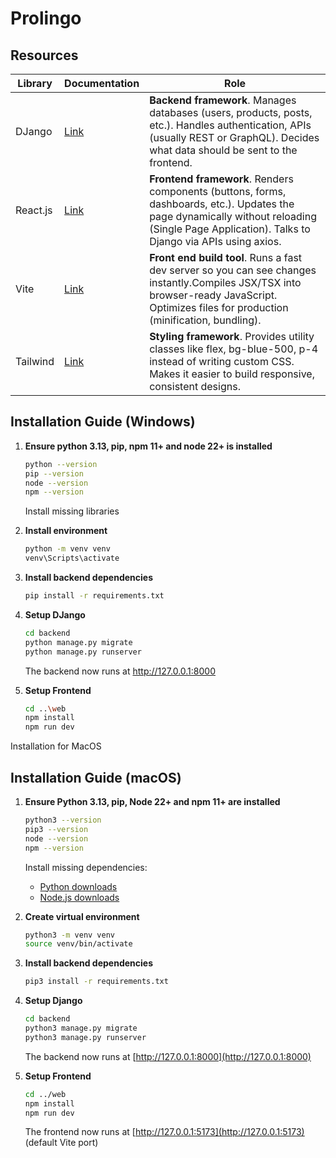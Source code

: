 # Prolingo


## Resources
| Library | Documentation | Role
| - | - | - |
DJango | [Link](https://docs.djangoproject.com/en/5.2/topics/db/models/) | **Backend framework**. Manages databases (users, products, posts, etc.). Handles authentication, APIs (usually REST or GraphQL). Decides what data should be sent to the frontend.
React.js | [Link](https://react.dev/reference/react-dom/components/common) | **Frontend framework**. Renders components (buttons, forms, dashboards, etc.). Updates the page dynamically without reloading (Single Page Application). Talks to Django via APIs using axios.
Vite | [Link](https://vite.dev/guide/cli.html) | **Front end build tool**. Runs a fast dev server so you can see changes instantly.Compiles JSX/TSX into browser-ready JavaScript. Optimizes files for production (minification, bundling).
Tailwind | [Link](https://tailwindcss.com/docs/styling-with-utility-classes) | **Styling framework**. Provides utility classes like flex, bg-blue-500, p-4 instead of writing custom CSS. Makes it easier to build responsive, consistent designs.

## Installation Guide (Windows)
1. **Ensure python 3.13, pip, npm 11+ and node 22+ is installed**
    ```bash
    python --version
    pip --version
    node --version
    npm --version
    ```
    Install missing libraries

2. **Install environment**
    ```bash
    python -m venv venv
    venv\Scripts\activate
    ```

3. **Install backend dependencies**
    ```bash
    pip install -r requirements.txt
    ```

4. **Setup DJango**
    ```bash
    cd backend
    python manage.py migrate
    python manage.py runserver
    ```
    The backend now runs at http://127.0.0.1:8000

5. **Setup Frontend**
    ```bash
    cd ..\web
    npm install
    npm run dev
    ```
Installation for MacOS

## Installation Guide (macOS)
1. **Ensure Python 3.13, pip, Node 22+ and npm 11+ are installed**
    ```bash
    python3 --version
    pip3 --version
    node --version
    npm --version
    ```
    Install missing dependencies:
    - [Python downloads](https://www.python.org/downloads/macos/)
    - [Node.js downloads](https://nodejs.org/)

2. **Create virtual environment**
    ```bash
    python3 -m venv venv
    source venv/bin/activate
    ```

3. **Install backend dependencies**
    ```bash
    pip3 install -r requirements.txt
    ```

4. **Setup Django**
    ```bash
    cd backend
    python3 manage.py migrate
    python3 manage.py runserver
    ```
    The backend now runs at [http://127.0.0.1:8000](http://127.0.0.1:8000)

5. **Setup Frontend**
    ```bash
    cd ../web
    npm install
    npm run dev
    ```
    The frontend now runs at [http://127.0.0.1:5173](http://127.0.0.1:5173) (default Vite port)
